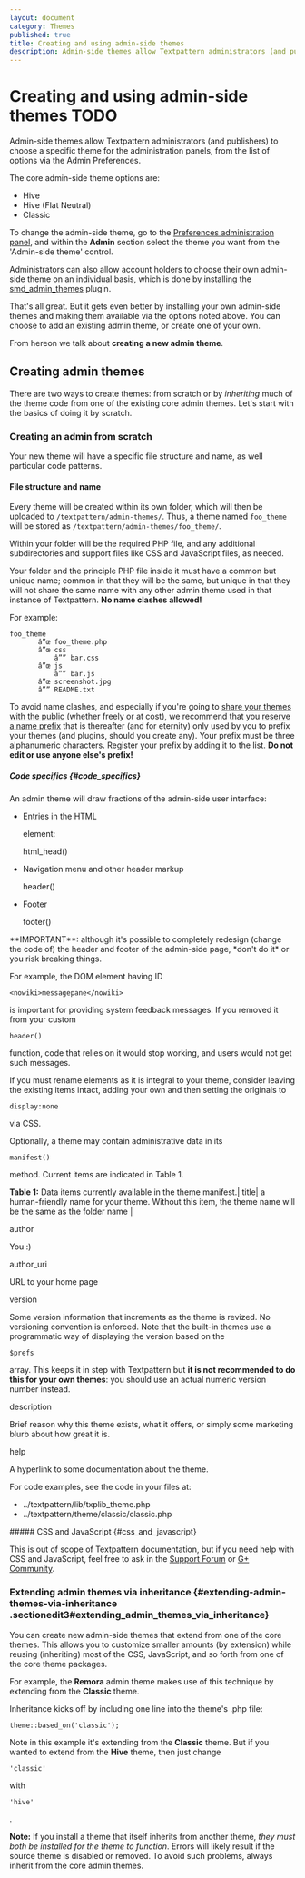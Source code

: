 ```yaml
---
layout: document
category: Themes
published: true
title: Creating and using admin-side themes
description: Admin-side themes allow Textpattern administrators (and publishers) to choose a specific theme for the administration panels.
---
```


# Creating and using admin-side themes TODO

Admin-side themes allow Textpattern administrators (and publishers) to choose a specific theme for the administration panels, from the list of options via the Admin Preferences.

The core admin-side theme options are:

* Hive
* Hive (Flat Neutral)
* Classic

To change the admin-side theme, go to the [Preferences administration panel](https://docs.textpattern.io/administration/preferences-panel), and within the **Admin** section select the theme you want from the 'Admin-side theme' control.

Administrators can also allow account holders to choose their own admin-side theme on an individual basis, which is done by installing the [smd_admin_themes](https://github.com/Bloke/smd_admin_themes) plugin.

That's all great. But it gets even better by installing your own admin-side themes and making them available via the options noted above. You can choose to add an existing admin theme, or create one of your own.

From hereon we talk about **creating a new admin theme**.

## Creating admin themes

There are two ways to create themes: from scratch or by *inheriting*
much of the theme code from one of the existing core admin themes. Let's
start with the basics of doing it by scratch.

### Creating an admin from scratch

Your new theme will have a specific file structure and name, as well particular code patterns.

#### File structure and name

Every theme will be created within its own folder, which will then be uploaded to `/textpattern/admin-themes/`. Thus, a theme named `foo_theme` will be stored as `/textpattern/admin-themes/foo_theme/`.

Within your folder will be the required PHP file, and any additional subdirectories and support files like CSS and JavaScript files, as needed.

Your folder and the principle PHP file inside it must have a common but unique name; common in that they will be the same, but unique in that they will not share the same name with any other admin theme used in that instance of Textpattern. **No name clashes allowed!**

For example:

    foo_theme
           â”œ foo_theme.php
           â”œ css
               â”” bar.css
           â”œ js
               â”” bar.js
           â”œ screenshot.jpg
           â”” README.txt

To avoid name clashes, and especially if you're going to [share your
themes with the public](http://textgarden.org) (whether freely or at
cost), we recommend that you [reserve a name
prefix](/home/www/zendstudio/dokuwiki/bin/doku.php?id=registered_textpattern_developer_prefixes)
that is thereafter (and for eternity) only used by you to prefix your
themes (and plugins, should you create any). Your prefix must be three
alphanumeric characters. Register your prefix by adding it to the list.
**Do not edit or use anyone else's prefix!**

##### Code specifics {#code_specifics}

An admin theme will draw fractions of the admin-side user interface:

<ul>
<li>
<p>
Entries in the HTML

</p>
    <head>

<p>
element:

</p>
    html_head()

</li>
<li>
<p>
Navigation menu and other header markup

</p>
    header()

</li>
<li>
<p>
Footer

</p>
    footer()

</li>
</ul>
**IMPORTANT**: although it's possible to completely redesign (change the
code of) the header and footer of the admin-side page, *don't do it* or
you risk breaking things.

For example, the DOM element having ID

    <nowiki>messagepane</nowiki>

is important for providing system feedback messages. If you removed it
from your custom

    header()

function, code that relies on it would stop working, and users would not
get such messages.

If you must rename elements as it is integral to your theme, consider
leaving the existing items intact, adding your own and then setting the
originals to

    display:none

via CSS.

Optionally, a theme may contain administrative data in its

    manifest()

method. Current items are indicated in Table 1.

**Table 1:** Data items currently available in the theme manifest.|
title| a human-friendly name for your theme. Without this item, the
theme name will be the same as the folder name |

author

You :)

author_uri

URL to your home page

version

Some version information that increments as the theme is revized. No
versioning convention is enforced. Note that the built-in themes use a
programmatic way of displaying the version based on the

    $prefs

array. This keeps it in step with Textpattern but **it is not
recommended to do this for your own themes**: you should use an actual
numeric version number instead.

description

Brief reason why this theme exists, what it offers, or simply some
marketing blurb about how great it is.

help

A hyperlink to some documentation about the theme.

For code examples, see the code in your files at:

<ul>
<li>
    ../textpattern/lib/txplib_theme.php

</li>
<li>
    ../textpattern/theme/classic/classic.php

</li>
</ul>
##### CSS and JavaScript {#css_and_javascript}

This is out of scope of Textpattern documentation, but if you need help
with CSS and JavaScript, feel free to ask in the [Support
Forum](https://forum.textpattern.com/) or [G+
Community](https://plus.google.com/u/0/communities/111366418300163664690).

### Extending admin themes via inheritance {#extending-admin-themes-via-inheritance .sectionedit3#extending_admin_themes_via_inheritance}

You can create new admin-side themes that extend from one of the core
themes. This allows you to customize smaller amounts (by extension)
while reusing (inheriting) most of the CSS, JavaScript, and so forth
from one of the core theme packages.

For example, the **Remora** admin theme makes use of this technique by
extending from the **Classic** theme.

Inheritance kicks off by including one line into the theme's .php file:

    theme::based_on('classic');

Note in this example it's extending from the **Classic** theme. But if
you wanted to extend from the **Hive** theme, then just change

    'classic'

with

    'hive'

.

**Note:** If you install a theme that itself inherits from another theme, *they must both be installed for the theme to function*. Errors will likely result if the source theme is disabled or removed. To avoid such problems, always inherit from the core admin themes.
